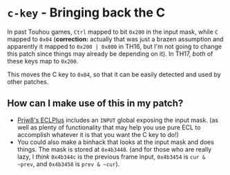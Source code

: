 # `c-key` - Bringing back the C

In past Touhou games, `Ctrl` mapped to bit `0x200` in the input mask, while `C` mapped to `0x04`  (**correction:** actually that was just a brazen assumption and apparently it mapped to `0x200 | 0x800` in TH16, but I'm not going to change this patch since things may already be depending on it).  In TH17, *both* of these keys map to `0x200`.

This moves the C key to `0x04`, so that it can be easily detected and used by other patches.

## How can I make use of this in my patch?

* [Priw8's ECLPlus](https://github.com/Priw8/ECLplus) includes an `INPUT` global exposing the input mask. (as well as plenty of functionality that may help you use pure ECL to accomplish whatever it is that you want the C key to do!)
* You could also make a binhack that looks at the input mask and does things.  The mask is stored at `0x4b3448`.  (and for those who are really lazy, I *think* `0x4b344c` is the previous frame input, `0x4b3454` is `cur & ~prev`, and `0x4b3458` is `prev & ~cur`).
